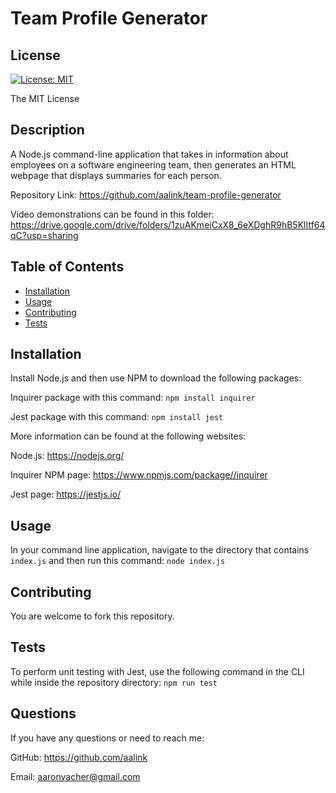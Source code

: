 # Team Profile Generator

  ## License
  [![License: MIT](https://img.shields.io/badge/License-MIT-yellow.svg)](https://opensource.org/licenses/MIT)
    
  The MIT License
  
## Description
A Node.js command-line application that takes in information about employees on a software engineering team, then generates an HTML webpage that displays summaries for each person.

Repository Link: https://github.com/aalink/team-profile-generator

Video demonstrations can be found in this folder: https://drive.google.com/drive/folders/1zuAKmeiCxX8_6eXDghR9hB5KlItf64qC?usp=sharing

<!-- ![Project Screen Shot](/assets/example-file-path.png) -->

## Table of Contents

- [Installation](#installation)
- [Usage](#usage)
- [Contributing](#contributing)
- [Tests](#tests)

## Installation
Install Node.js and then use NPM to download the following packages:

 Inquirer package with this command: `npm install inquirer`

 Jest package with this command: `npm install jest`

More information can be found at the following websites:

Node.js: https://nodejs.org/

Inquirer NPM page: https://www.npmjs.com/package//inquirer

Jest page: https://jestjs.io/
## Usage
In your command line application, navigate to the directory that contains `index.js` and then run this command: `node index.js`


## Contributing
You are welcome to fork this repository.
## Tests
To perform unit testing with Jest, use the following command in the CLI while inside the repository directory: `npm run test`
## Questions
If you have any questions or need to reach me:

GitHub: https://github.com/aalink

Email: aaronyacher@gmail.com
